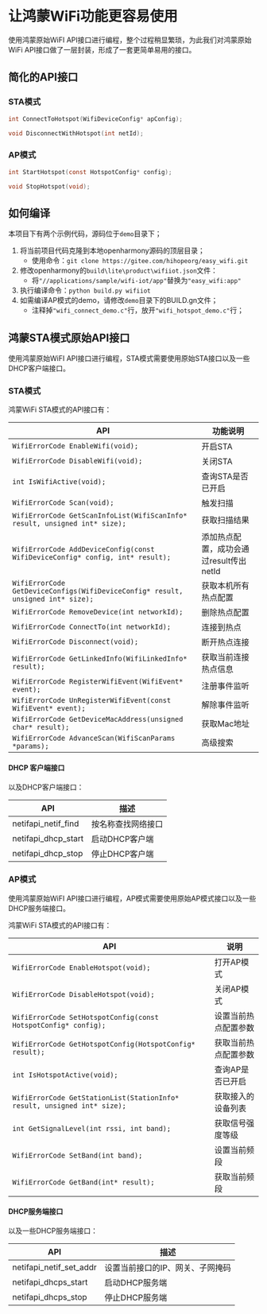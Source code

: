 让鸿蒙WiFi功能更容易使用
==========================

使用鸿蒙原始WiFI API接口进行编程，整个过程稍显繁琐，为此我们对鸿蒙原始WiFi API接口做了一层封装，形成了一套更简单易用的接口。



## 简化的API接口

### STA模式

```c
int ConnectToHotspot(WifiDeviceConfig* apConfig);

void DisconnectWithHotspot(int netId);
```

### AP模式

```c
int StartHotspot(const HotspotConfig* config);

void StopHotspot(void);
```



## 如何编译

本项目下有两个示例代码，源码位于`demo`目录下；

1. 将当前项目代码克隆到本地openharmony源码的顶层目录；
   * 使用命令：`git clone https://gitee.com/hihopeorg/easy_wifi.git`
2. 修改openharmony的`build\lite\product\wifiiot.json`文件：
   * 将`"//applications/sample/wifi-iot/app"`替换为`"easy_wifi:app"`
3. 执行编译命令：`python build.py wifiiot`
4. 如需编译AP模式的demo，请修改`demo`目录下的BUILD.gn文件；
   * 注释掉`"wifi_connect_demo.c"`行，放开`"wifi_hotspot_demo.c"`行；



## 鸿蒙STA模式原始API接口

使用鸿蒙原始WiFI API接口进行编程，STA模式需要使用原始STA接口以及一些DHCP客户端接口。

### STA模式

鸿蒙WiFi STA模式的API接口有：

| API                                                          | 功能说明                                |
| ------------------------------------------------------------ | --------------------------------------- |
| `WifiErrorCode EnableWifi(void);`                            | 开启STA                                 |
| `WifiErrorCode DisableWifi(void);`                           | 关闭STA                                 |
| `int IsWifiActive(void);`                                    | 查询STA是否已开启                       |
| `WifiErrorCode Scan(void);`                                  | 触发扫描                                |
| `WifiErrorCode GetScanInfoList(WifiScanInfo* result, unsigned int* size);` | 获取扫描结果                            |
| `WifiErrorCode AddDeviceConfig(const WifiDeviceConfig* config, int* result);` | 添加热点配置，成功会通过result传出netId |
| `WifiErrorCode GetDeviceConfigs(WifiDeviceConfig* result, unsigned int* size);` | 获取本机所有热点配置                    |
| `WifiErrorCode RemoveDevice(int networkId);`                 | 删除热点配置                            |
| `WifiErrorCode ConnectTo(int networkId);`                    | 连接到热点                              |
| `WifiErrorCode Disconnect(void);`                            | 断开热点连接                            |
| `WifiErrorCode GetLinkedInfo(WifiLinkedInfo* result);`       | 获取当前连接热点信息                    |
| `WifiErrorCode RegisterWifiEvent(WifiEvent* event);`         | 注册事件监听                            |
| `WifiErrorCode UnRegisterWifiEvent(const WifiEvent* event);` | 解除事件监听                            |
| `WifiErrorCode GetDeviceMacAddress(unsigned char* result);`  | 获取Mac地址                             |
| `WifiErrorCode AdvanceScan(WifiScanParams *params);`         | 高级搜索                                |



#### DHCP 客户端接口

以及DHCP客户端接口：

| API                 | 描述               |
| ------------------- | ------------------ |
| netifapi_netif_find | 按名称查找网络接口 |
| netifapi_dhcp_start | 启动DHCP客户端     |
| netifapi_dhcp_stop  | 停止DHCP客户端     |



### AP模式

使用鸿蒙原始WiFI API接口进行编程，AP模式需要使用原始AP模式接口以及一些DHCP服务端接口。

鸿蒙WiFi STA模式的API接口有：

| API                                                          | 说明                 |
| ------------------------------------------------------------ | -------------------- |
| `WifiErrorCode EnableHotspot(void);`                         | 打开AP模式           |
| `WifiErrorCode DisableHotspot(void);`                        | 关闭AP模式           |
| `WifiErrorCode SetHotspotConfig(const HotspotConfig* config);` | 设置当前热点配置参数 |
| `WifiErrorCode GetHotspotConfig(HotspotConfig* result);`     | 获取当前热点配置参数 |
| `int IsHotspotActive(void);`                                 | 查询AP是否已开启     |
| `WifiErrorCode GetStationList(StationInfo* result, unsigned int* size);` | 获取接入的设备列表   |
| `int GetSignalLevel(int rssi, int band);`                    | 获取信号强度等级     |
| `WifiErrorCode SetBand(int band);`                           | 设置当前频段         |
| `WifiErrorCode GetBand(int* result);`                        | 获取当前频段         |



#### DHCP服务端接口

以及一些DHCP服务端接口：

| API                     | 描述                             |
| ----------------------- | -------------------------------- |
| netifapi_netif_set_addr | 设置当前接口的IP、网关、子网掩码 |
| netifapi_dhcps_start    | 启动DHCP服务端                   |
| netifapi_dhcps_stop     | 停止DHCP服务端                   |
